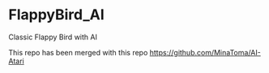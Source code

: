 # FlappyBird_AI
Classic Flappy Bird with AI 

This repo has been merged with this repo https://github.com/MinaToma/AI-Atari
